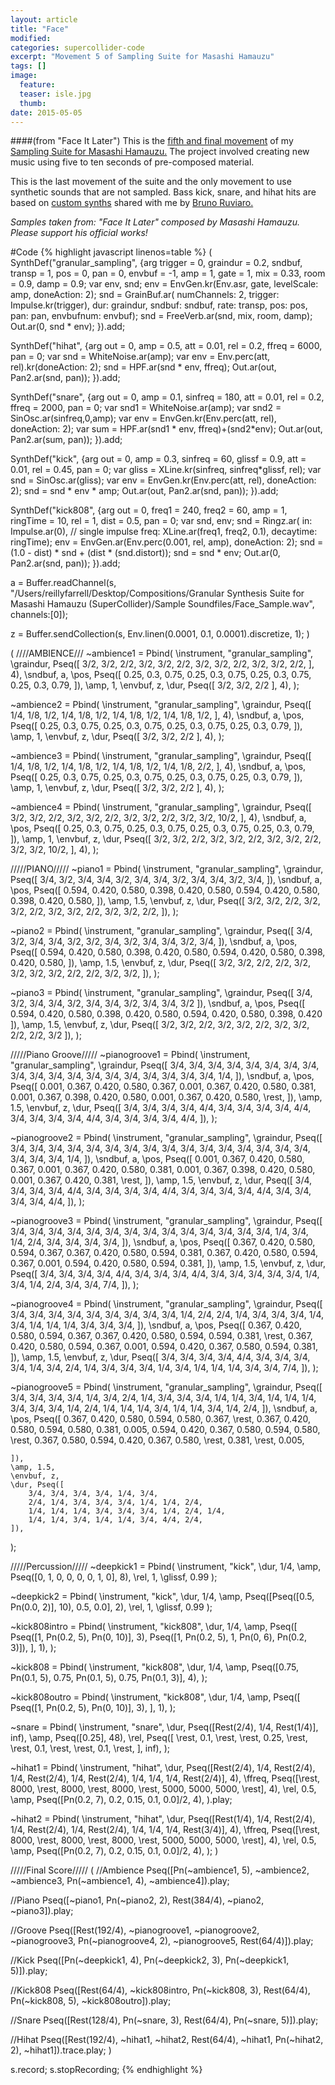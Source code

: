 ```yaml
---
layout: article
title: "Face"
modified:
categories: supercollider-code
excerpt: "Movement 5 of Sampling Suite for Masashi Hamauzu"
tags: []
image:
  feature:
  teaser: isle.jpg
  thumb:
date: 2015-05-05
---
```

####(from "Face It Later")
This is the [fifth and final movement](https://soundcloud.com/capybarrage-reilly/elf-from-elfenkonigin-and-weihalter?in=capybarrage-reilly/sets/sampling-suite-for-masashi-1) of my [Sampling Suite for Masashi Hamauzu.](https://soundcloud.com/capybarrage-reilly/sets/sampling-suite-for-masashi-1)  The project involved creating new music using five to ten seconds of pre-composed material.

This is the last movement of the suite and the only movement to use synthetic sounds that are not sampled.  Bass kick, snare, and hihat hits are based on [custom synths](https://github.com/brunoruviaro/SynthDefs-for-Patterns/blob/master/all.scd) shared with me by [Bruno Ruviaro.](http://www.brunoruviaro.com)

*Samples taken from: "Face It Later" composed by Masashi Hamauzu.  Please support his official works!*


#Code
{% highlight javascript linenos=table %}
(
SynthDef("granular_sampling", {arg trigger = 0, graindur = 0.2, sndbuf, transp = 1, pos = 0, pan = 0, envbuf = -1, amp = 1, gate = 1, mix = 0.33, room = 0.9, damp = 0.9;
	var env, snd;
	env = EnvGen.kr(Env.asr, gate, levelScale: amp, doneAction: 2);
	snd = GrainBuf.ar(
		numChannels: 2,
		trigger: Impulse.kr(trigger),
		dur: graindur,
		sndbuf: sndbuf,
		rate: transp,
		pos: pos,
		pan: pan,
		envbufnum: envbuf);
	snd = FreeVerb.ar(snd, mix, room, damp);
	Out.ar(0, snd * env);
}).add;

SynthDef("hihat", {arg out = 0, amp = 0.5, att = 0.01, rel = 0.2, ffreq = 6000, pan = 0;
	var snd = WhiteNoise.ar(amp);
	var env = Env.perc(att, rel).kr(doneAction: 2);
	snd = HPF.ar(snd * env, ffreq);
	Out.ar(out, Pan2.ar(snd, pan));
}).add;

SynthDef("snare", {arg out = 0, amp = 0.1, sinfreq = 180, att = 0.01, rel = 0.2, ffreq = 2000, pan = 0;
	var snd1 = WhiteNoise.ar(amp);
	var snd2 = SinOsc.ar(sinfreq,0,amp);
	var env = EnvGen.kr(Env.perc(att, rel), doneAction: 2);
	var sum = HPF.ar(snd1 * env, ffreq)+(snd2*env);
	Out.ar(out, Pan2.ar(sum, pan));
}).add;

SynthDef("kick", {arg out = 0, amp = 0.3, sinfreq = 60, glissf = 0.9, att = 0.01, rel = 0.45, pan = 0;
	var gliss = XLine.kr(sinfreq, sinfreq*glissf, rel);
	var snd = SinOsc.ar(gliss);
	var env = EnvGen.kr(Env.perc(att, rel), doneAction: 2);
	snd = snd * env * amp;
	Out.ar(out, Pan2.ar(snd, pan));
}).add;

SynthDef("kick808", {arg out = 0, freq1 = 240, freq2 = 60, amp = 1, ringTime = 10, rel = 1, dist = 0.5, pan = 0;
    var snd, env;
	snd = Ringz.ar(
		in: Impulse.ar(0), // single impulse
		freq: XLine.ar(freq1, freq2, 0.1),
		decaytime: ringTime);
	env = EnvGen.ar(Env.perc(0.001, rel, amp), doneAction: 2);
	snd = (1.0 - dist) * snd + (dist * (snd.distort));
	snd = snd * env;
	Out.ar(0, Pan2.ar(snd, pan));
}).add;

a = Buffer.readChannel(s, "/Users/reillyfarrell/Desktop/Compositions/Granular Synthesis Suite for Masashi Hamauzu (SuperCollider)/Sample Soundfiles/Face_Sample.wav", channels:[0]);

z = Buffer.sendCollection(s, Env.linen(0.0001, 0.1, 0.0001).discretize, 1);
)

(
////AMBIENCE///
~ambience1 = Pbind(
	\instrument, "granular_sampling",
	\graindur, Pseq([
		3/2, 3/2, 2/2,
		3/2, 3/2, 2/2,
		3/2, 3/2, 2/2,
		3/2, 3/2, 2/2,
	], 4),
	\sndbuf, a,
	\pos, Pseq([
		0.25, 0.3, 0.75,
		0.25, 0.3, 0.75,
		0.25, 0.3, 0.75,
		0.25, 0.3, 0.79,
	]),
	\amp, 1,
	\envbuf, z,
	\dur, Pseq([
		3/2, 3/2, 2/2
	], 4),
);

~ambience2 = Pbind(
	\instrument, "granular_sampling",
	\graindur, Pseq([
		1/4, 1/8, 1/2,
		1/4, 1/8, 1/2,
		1/4, 1/8, 1/2,
		1/4, 1/8, 1/2,
	], 4),
	\sndbuf, a,
	\pos, Pseq([
		0.25, 0.3, 0.75,
		0.25, 0.3, 0.75,
		0.25, 0.3, 0.75,
		0.25, 0.3, 0.79,
	]),
	\amp, 1,
	\envbuf, z,
	\dur, Pseq([
		3/2, 3/2, 2/2
	], 4),
);

~ambience3 = Pbind(
	\instrument, "granular_sampling",
	\graindur, Pseq([
		1/4, 1/8, 1/2,
		1/4, 1/8, 1/2,
		1/4, 1/8, 1/2,
		1/4, 1/8, 2/2,
	], 4),
	\sndbuf, a,
	\pos, Pseq([
		0.25, 0.3, 0.75,
		0.25, 0.3, 0.75,
		0.25, 0.3, 0.75,
		0.25, 0.3, 0.79,
	]),
	\amp, 1,
	\envbuf, z,
	\dur, Pseq([
		3/2, 3/2, 2/2
	], 4),
);

~ambience4 = Pbind(
	\instrument, "granular_sampling",
	\graindur, Pseq([
		3/2, 3/2, 2/2,
		3/2, 3/2, 2/2,
		3/2, 3/2, 2/2,
		3/2, 3/2, 10/2,
	], 4),
	\sndbuf, a,
	\pos, Pseq([
		0.25, 0.3, 0.75,
		0.25, 0.3, 0.75,
		0.25, 0.3, 0.75,
		0.25, 0.3, 0.79,
	]),
	\amp, 1,
	\envbuf, z,
	\dur, Pseq([
		3/2, 3/2, 2/2,
		3/2, 3/2, 2/2,
		3/2, 3/2, 2/2,
		3/2, 3/2, 10/2,
	], 4),
);


/////PIANO/////
~piano1 = Pbind(
	\instrument, "granular_sampling",
	\graindur, Pseq([
		3/4, 3/2, 3/4,
		3/4, 3/2, 3/4,
		3/4, 3/2, 3/4,
		3/4, 3/2, 3/4,
	]),
	\sndbuf, a,
	\pos, Pseq([
		0.594, 0.420, 0.580,
		0.398, 0.420, 0.580,
		0.594, 0.420, 0.580,
		0.398, 0.420, 0.580,
	]),
	\amp, 1.5,
	\envbuf, z,
	\dur, Pseq([
		3/2, 3/2, 2/2,
		3/2, 3/2, 2/2,
		3/2, 3/2, 2/2,
		3/2, 3/2, 2/2,
	]),
);

~piano2 = Pbind(
	\instrument, "granular_sampling",
	\graindur, Pseq([
		3/4, 3/2, 3/4,
		3/4, 3/2, 3/2,
		3/4, 3/2, 3/4,
		3/4, 3/2, 3/4,
	]),
	\sndbuf, a,
	\pos, Pseq([
		0.594, 0.420, 0.580,
		0.398, 0.420, 0.580,
		0.594, 0.420, 0.580,
		0.398, 0.420, 0.580,
	]),
	\amp, 1.5,
	\envbuf, z,
	\dur, Pseq([
		3/2, 3/2, 2/2,
		2/2, 3/2, 3/2,
		3/2, 3/2, 2/2,
		2/2, 3/2, 3/2,
	]),
);

~piano3 = Pbind(
	\instrument, "granular_sampling",
	\graindur, Pseq([
		3/4, 3/2, 3/4,
		3/4, 3/2, 3/4,
		3/4, 3/2, 3/4,
		3/4, 3/2
	]),
	\sndbuf, a,
	\pos, Pseq([
		0.594, 0.420, 0.580,
		0.398, 0.420, 0.580,
		0.594, 0.420, 0.580,
		0.398, 0.420
	]),
	\amp, 1.5,
	\envbuf, z,
	\dur, Pseq([
		3/2, 3/2, 2/2,
		3/2, 3/2, 2/2,
		3/2, 3/2, 2/2,
		2/2, 3/2
	]),
);

/////Piano Groove/////
~pianogroove1 = Pbind(
	\instrument, "granular_sampling",
	\graindur, Pseq([
		3/4, 3/4, 3/4, 3/4, 3/4,
		3/4, 3/4, 3/4, 3/4, 3/4,
		3/4, 3/4, 3/4, 3/4, 3/4,
		3/4, 3/4, 3/4, 3/4, 1/4,
	]),
	\sndbuf, a,
	\pos, Pseq([
		0.001, 0.367, 0.420, 0.580, 0.367,
		0.001, 0.367, 0.420, 0.580, 0.381,
		0.001, 0.367, 0.398, 0.420, 0.580,
		0.001, 0.367, 0.420, 0.580, \rest,
	]),
	\amp, 1.5,
	\envbuf, z,
	\dur, Pseq([
		3/4, 3/4, 3/4, 3/4, 4/4,
		3/4, 3/4, 3/4, 3/4, 4/4,
		3/4, 3/4, 3/4, 3/4, 4/4,
		3/4, 3/4, 3/4, 3/4, 4/4,
	]),
);

~pianogroove2 = Pbind(
	\instrument, "granular_sampling",
	\graindur, Pseq([
		3/4, 3/4, 3/4, 3/4, 3/4,
		3/4, 3/4, 3/4, 3/4, 3/4,
		3/4, 3/4, 3/4, 3/4, 3/4,
		3/4, 3/4, 3/4, 3/4, 1/4,
	]),
	\sndbuf, a,
	\pos, Pseq([
		0.001, 0.367, 0.420, 0.580, 0.367,
		0.001, 0.367, 0.420, 0.580, 0.381,
		0.001, 0.367, 0.398, 0.420, 0.580,
		0.001, 0.367, 0.420, 0.381, \rest,
	]),
	\amp, 1.5,
	\envbuf, z,
	\dur, Pseq([
		3/4, 3/4, 3/4, 3/4, 4/4,
		3/4, 3/4, 3/4, 3/4, 4/4,
		3/4, 3/4, 3/4, 3/4, 4/4,
		3/4, 3/4, 3/4, 3/4, 4/4,
	]),
);

~pianogroove3 = Pbind(
	\instrument, "granular_sampling",
	\graindur, Pseq([
		3/4, 3/4, 3/4, 3/4, 3/4,
		3/4, 3/4, 3/4, 3/4, 3/4,
		3/4, 3/4, 3/4, 3/4, 1/4, 3/4,
		1/4, 2/4, 3/4, 3/4, 3/4, 3/4,
	]),
	\sndbuf, a,
	\pos, Pseq([
		0.367, 0.420, 0.580, 0.594, 0.367,
		0.367, 0.420, 0.580, 0.594, 0.381,
		0.367, 0.420, 0.580, 0.594, 0.367, 0.001,
		0.594, 0.420, 0.580, 0.594, 0.381,
	]),
	\amp, 1.5,
	\envbuf, z,
	\dur, Pseq([
		3/4, 3/4, 3/4, 3/4, 4/4,
		3/4, 3/4, 3/4, 4/4, 3/4,
		3/4, 3/4, 3/4, 3/4, 1/4, 3/4,
		1/4, 2/4, 3/4, 3/4, 7/4,
	]),
);

~pianogroove4 = Pbind(
	\instrument, "granular_sampling",
	\graindur, Pseq([
		3/4, 3/4, 3/4, 3/4, 3/4,
		3/4, 3/4, 3/4, 3/4, 1/4, 2/4,
		2/4, 1/4, 3/4, 3/4, 3/4, 1/4, 3/4,
		1/4, 1/4, 1/4, 3/4, 3/4, 3/4,
	]),
	\sndbuf, a,
	\pos, Pseq([
		0.367, 0.420, 0.580, 0.594, 0.367,
		0.367, 0.420, 0.580, 0.594, 0.594, 0.381,
		\rest, 0.367, 0.420, 0.580, 0.594, 0.367, 0.001,
		0.594, 0.420, 0.367, 0.580, 0.594, 0.381,
	]),
	\amp, 1.5,
	\envbuf, z,
	\dur, Pseq([
		3/4, 3/4, 3/4, 3/4, 4/4,
		3/4, 3/4, 3/4, 3/4, 1/4, 3/4,
		2/4, 1/4, 3/4, 3/4, 3/4, 1/4, 3/4,
		1/4, 1/4, 1/4, 3/4, 3/4, 7/4,
	]),
);

~pianogroove5 = Pbind(
	\instrument, "granular_sampling",
	\graindur, Pseq([
		3/4, 3/4, 3/4, 3/4, 1/4, 3/4,
		2/4, 1/4, 3/4, 3/4, 3/4, 1/4, 1/4, 3/4,
		1/4, 1/4, 1/4, 3/4, 3/4, 3/4, 1/4, 2/4, 1/4,
		1/4, 1/4, 3/4, 1/4, 1/4, 3/4, 1/4, 2/4,
	]),
	\sndbuf, a,
	\pos, Pseq([
		0.367, 0.420, 0.580, 0.594, 0.580, 0.367,
		\rest, 0.367, 0.420, 0.580, 0.594, 0.580, 0.381, 0.005,
		0.594, 0.420, 0.367, 0.580, 0.594, 0.580, \rest, 0.367, 0.580,
		0.594, 0.420, 0.367, 0.580, \rest, 0.381, \rest, 0.005,

	]),
	\amp, 1.5,
	\envbuf, z,
	\dur, Pseq([
		3/4, 3/4, 3/4, 3/4, 1/4, 3/4,
		2/4, 1/4, 3/4, 3/4, 3/4, 1/4, 1/4, 2/4,
		1/4, 1/4, 1/4, 3/4, 3/4, 3/4, 1/4, 2/4, 1/4,
		1/4, 1/4, 3/4, 1/4, 1/4, 3/4, 4/4, 2/4,
	]),
);

/////Percussion/////
~deepkick1 = Pbind(
	\instrument, "kick",
	\dur, 1/4,
	\amp, Pseq([0, 1, 0, 0, 0, 0, 1, 0], 8),
	\rel, 1,
	\glissf, 0.99
);

~deepkick2 = Pbind(
	\instrument, "kick",
	\dur, 1/4,
	\amp, Pseq([Pseq([0.5, Pn(0.0, 2)], 10), 0.5, 0.0], 2),
	\rel, 1,
	\glissf, 0.99
);

~kick808intro = Pbind(
	\instrument, "kick808",
	\dur, 1/4,
	\amp, Pseq([
		Pseq([1, Pn(0.2, 5), Pn(0, 10)], 3),
		Pseq([1, Pn(0.2, 5), 1, Pn(0, 6), Pn(0.2, 3)]),
	], 1),
);

~kick808 = Pbind(
	\instrument, "kick808",
	\dur, 1/4,
	\amp, Pseq([0.75, Pn(0.1, 5), 0.75, Pn(0.1, 5), 0.75, Pn(0.1, 3)], 4),
);

~kick808outro = Pbind(
	\instrument, "kick808",
	\dur, 1/4,
	\amp, Pseq([
		Pseq([1, Pn(0.2, 5), Pn(0, 10)], 3),
	], 1),
);

~snare = Pbind(
	\instrument, "snare",
	\dur, Pseq([Rest(2/4), 1/4, Rest(1/4)], inf),
	\amp, Pseq([0.25], 48),
	\rel, Pseq([
		\rest, 0.1, \rest,
		\rest, 0.25, \rest,
		\rest, 0.1, \rest,
		\rest, 0.1, \rest,
	], inf),
);

~hihat1 = Pbind(
	\instrument, "hihat",
	\dur, Pseq([Rest(2/4), 1/4, Rest(2/4), 1/4, Rest(2/4), 1/4, Rest(2/4), 1/4, 1/4, 1/4, Rest(2/4)], 4),
	\ffreq, Pseq([\rest, 8000, \rest, 8000, \rest, 8000, \rest, 5000, 5000, 5000, \rest], 4),
	\rel, 0.5,
	\amp, Pseq([Pn(0.2, 7), 0.2, 0.15, 0.1, 0.0]/2, 4),
).play;

~hihat2 = Pbind(
	\instrument, "hihat",
	\dur, Pseq([Rest(1/4), 1/4, Rest(2/4), 1/4, Rest(2/4), 1/4, Rest(2/4), 1/4, 1/4, 1/4, Rest(3/4)], 4),
	\ffreq, Pseq([\rest, 8000, \rest, 8000, \rest, 8000, \rest, 5000, 5000, 5000, \rest], 4),
	\rel, 0.5,
	\amp, Pseq([Pn(0.2, 7), 0.2, 0.15, 0.1, 0.0]/2, 4),
);
)

/////Final Score/////
(
//Ambience
Pseq([Pn(~ambience1, 5), ~ambience2, ~ambience3, Pn(~ambience1, 4), ~ambience4]).play;

//Piano
Pseq([~piano1, Pn(~piano2, 2), Rest(384/4), ~piano2, ~piano3]).play;

//Groove
Pseq([Rest(192/4), ~pianogroove1, ~pianogroove2, ~pianogroove3, Pn(~pianogroove4, 2), ~pianogroove5, Rest(64/4)]).play;

//Kick
Pseq([Pn(~deepkick1, 4), Pn(~deepkick2, 3), Pn(~deepkick1, 5)]).play;

//Kick808
Pseq([Rest(64/4), ~kick808intro, Pn(~kick808, 3), Rest(64/4), Pn(~kick808, 5), ~kick808outro]).play;

//Snare
Pseq([Rest(128/4), Pn(~snare, 3), Rest(64/4), Pn(~snare, 5)]).play;

//Hihat
Pseq([Rest(192/4), ~hihat1, ~hihat2, Rest(64/4), ~hihat1, Pn(~hihat2, 2), ~hihat1]).trace.play;
)

s.record;
s.stopRecording;
{% endhighlight %}
